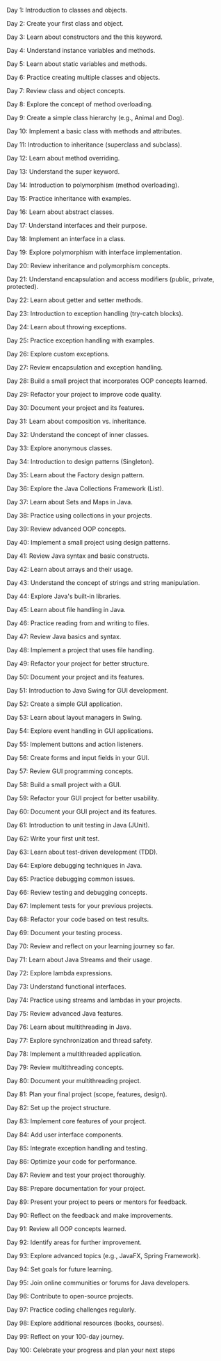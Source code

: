 Day 1: Introduction to classes and objects.

Day 2: Create your first class and object.

Day 3: Learn about constructors and the this keyword.

Day 4: Understand instance variables and methods.

Day 5: Learn about static variables and methods.

Day 6: Practice creating multiple classes and objects.

Day 7: Review class and object concepts.

Day 8: Explore the concept of method overloading.

Day 9: Create a simple class hierarchy (e.g., Animal and Dog).

Day 10: Implement a basic class with methods and attributes.

Day 11: Introduction to inheritance (superclass and subclass).

Day 12: Learn about method overriding.

Day 13: Understand the super keyword.

Day 14: Introduction to polymorphism (method overloading).

Day 15: Practice inheritance with examples.

Day 16: Learn about abstract classes.

Day 17: Understand interfaces and their purpose.

Day 18: Implement an interface in a class.

Day 19: Explore polymorphism with interface implementation.

Day 20: Review inheritance and polymorphism concepts.

Day 21: Understand encapsulation and access modifiers (public, private, protected).

Day 22: Learn about getter and setter methods.

Day 23: Introduction to exception handling (try-catch blocks).

Day 24: Learn about throwing exceptions.

Day 25: Practice exception handling with examples.

Day 26: Explore custom exceptions.

Day 27: Review encapsulation and exception handling.

Day 28: Build a small project that incorporates OOP concepts learned.

Day 29: Refactor your project to improve code quality.

Day 30: Document your project and its features.

Day 31: Learn about composition vs. inheritance.

Day 32: Understand the concept of inner classes.

Day 33: Explore anonymous classes.

Day 34: Introduction to design patterns (Singleton).

Day 35: Learn about the Factory design pattern.

Day 36: Explore the Java Collections Framework (List).

Day 37: Learn about Sets and Maps in Java.

Day 38: Practice using collections in your projects.

Day 39: Review advanced OOP concepts.

Day 40: Implement a small project using design patterns.

Day 41: Review Java syntax and basic constructs.

Day 42: Learn about arrays and their usage.

Day 43: Understand the concept of strings and string manipulation.

Day 44: Explore Java's built-in libraries.

Day 45: Learn about file handling in Java.

Day 46: Practice reading from and writing to files.

Day 47: Review Java basics and syntax.

Day 48: Implement a project that uses file handling.

Day 49: Refactor your project for better structure.

Day 50: Document your project and its features.

Day 51: Introduction to Java Swing for GUI development.

Day 52: Create a simple GUI application.

Day 53: Learn about layout managers in Swing.

Day 54: Explore event handling in GUI applications.

Day 55: Implement buttons and action listeners.

Day 56: Create forms and input fields in your GUI.

Day 57: Review GUI programming concepts.

Day 58: Build a small project with a GUI.

Day 59: Refactor your GUI project for better usability.

Day 60: Document your GUI project and its features.

Day 61: Introduction to unit testing in Java (JUnit).

Day 62: Write your first unit test.

Day 63: Learn about test-driven development (TDD).

Day 64: Explore debugging techniques in Java.

Day 65: Practice debugging common issues.

Day 66: Review testing and debugging concepts.

Day 67: Implement tests for your previous projects.

Day 68: Refactor your code based on test results.

Day 69: Document your testing process.

Day 70: Review and reflect on your learning journey so far.

Day 71: Learn about Java Streams and their usage.

Day 72: Explore lambda expressions.

Day 73: Understand functional interfaces.

Day 74: Practice using streams and lambdas in your projects.

Day 75: Review advanced Java features.

Day 76: Learn about multithreading in Java.

Day 77: Explore synchronization and thread safety.

Day 78: Implement a multithreaded application.

Day 79: Review multithreading concepts.

Day 80: Document your multithreading project.

Day 81: Plan your final project (scope, features, design).

Day 82: Set up the project structure.

Day 83: Implement core features of your project.

Day 84: Add user interface components.

Day 85: Integrate exception handling and testing.

Day 86: Optimize your code for performance.

Day 87: Review and test your project thoroughly.

Day 88: Prepare documentation for your project.

Day 89: Present your project to peers or mentors for feedback.

Day 90: Reflect on the feedback and make improvements.

Day 91: Review all OOP concepts learned.

Day 92: Identify areas for further improvement.

Day 93: Explore advanced topics (e.g., JavaFX, Spring Framework).

Day 94: Set goals for future learning.

Day 95: Join online communities or forums for Java developers.

Day 96: Contribute to open-source projects.

Day 97: Practice coding challenges regularly.

Day 98: Explore additional resources (books, courses).

Day 99: Reflect on your 100-day journey.

Day 100: Celebrate your progress and plan your next steps

